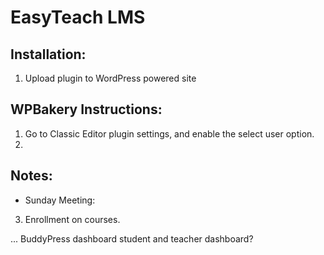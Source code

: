 # EasyTeach LMS

## Installation:
1. Upload plugin to WordPress powered site

## WPBakery Instructions:
1. Go to Classic Editor plugin settings, and enable the select user option.
2. 

## Notes:
- Sunday Meeting:

3. Enrollment on courses.

... BuddyPress dashboard student and teacher dashboard?